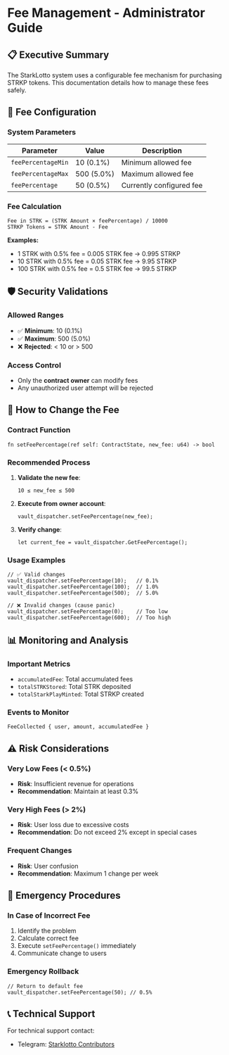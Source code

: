 # Fee Management - Administrator Guide

## 📋 Executive Summary

The StarkLotto system uses a configurable fee mechanism for purchasing STRKP tokens. This documentation details how to manage these fees safely.

## 🔧 Fee Configuration

### System Parameters

| Parameter | Value | Description |
|-----------|-------|-------------|
| `feePercentageMin` | 10 (0.1%) | Minimum allowed fee |
| `feePercentageMax` | 500 (5.0%) | Maximum allowed fee |
| `feePercentage` | 50 (0.5%) | Currently configured fee |

### Fee Calculation

```
Fee in STRK = (STRK Amount × feePercentage) / 10000
STRKP Tokens = STRK Amount - Fee
```

**Examples:**
- 1 STRK with 0.5% fee = 0.005 STRK fee → 0.995 STRKP
- 10 STRK with 0.5% fee = 0.05 STRK fee → 9.95 STRKP
- 100 STRK with 0.5% fee = 0.5 STRK fee → 99.5 STRKP

## 🛡️ Security Validations

### Allowed Ranges
- ✅ **Minimum**: 10 (0.1%)
- ✅ **Maximum**: 500 (5.0%)
- ❌ **Rejected**: < 10 or > 500

### Access Control
- Only the **contract owner** can modify fees
- Any unauthorized user attempt will be rejected

## 🔄 How to Change the Fee

### Contract Function
```cairo
fn setFeePercentage(ref self: ContractState, new_fee: u64) -> bool
```

### Recommended Process

1. **Validate the new fee**:
   ```
   10 ≤ new_fee ≤ 500
   ```

2. **Execute from owner account**:
   ```cairo
   vault_dispatcher.setFeePercentage(new_fee);
   ```

3. **Verify change**:
   ```cairo
   let current_fee = vault_dispatcher.GetFeePercentage();
   ```

### Usage Examples

```cairo
// ✅ Valid changes
vault_dispatcher.setFeePercentage(10);   // 0.1%
vault_dispatcher.setFeePercentage(100);  // 1.0%
vault_dispatcher.setFeePercentage(500);  // 5.0%

// ❌ Invalid changes (cause panic)
vault_dispatcher.setFeePercentage(0);    // Too low
vault_dispatcher.setFeePercentage(600);  // Too high
```

## 📊 Monitoring and Analysis

### Important Metrics
- `accumulatedFee`: Total accumulated fees
- `totalSTRKStored`: Total STRK deposited
- `totalStarkPlayMinted`: Total STRKP created

### Events to Monitor
```cairo
FeeCollected { user, amount, accumulatedFee }
```

## ⚠️ Risk Considerations

### Very Low Fees (< 0.5%)
- **Risk**: Insufficient revenue for operations
- **Recommendation**: Maintain at least 0.3%

### Very High Fees (> 2%)
- **Risk**: User loss due to excessive costs
- **Recommendation**: Do not exceed 2% except in special cases

### Frequent Changes
- **Risk**: User confusion
- **Recommendation**: Maximum 1 change per week

## 🚨 Emergency Procedures

### In Case of Incorrect Fee
1. Identify the problem
2. Calculate correct fee
3. Execute `setFeePercentage()` immediately
4. Communicate change to users

### Emergency Rollback
```cairo
// Return to default fee
vault_dispatcher.setFeePercentage(50); // 0.5%
```

## 📞 Technical Support

For technical support contact:
- Telegram: [Starklotto Contributors](https://t.me/StarklottoContributors) 